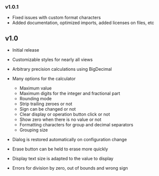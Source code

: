 ### v1.0.1
- Fixed issues with custom format characters
- Added documentation, optimized imports, added licenses on files, etc

## v1.0
- Initial release
- Customizable styles for nearly all views
- Arbitrary precision calculations using BigDecimal
- Many options for the calculator
  - Maximum value
  - Maximum digits for the integer and fractional part
  - Rounding mode
  - Strip trailing zeroes or not
  - Sign can be changed or not
  - Clear display or operation button click or not
  - Show zero when there is no value or not
  - Formatting characters for group and decimal separators
  - Grouping size

- Dialog is restored automatically on configuration change
- Erase button can be held to erase more quickly
- Display text size is adapted to the value to display
- Errors for division by zero, out of bounds and wrong sign
